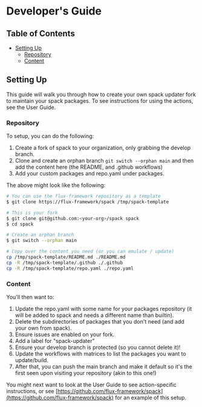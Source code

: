 # Developer's Guide

## Table of Contents

- [Setting Up](#setting-up)
  - [Repository](#repository)
  - [Content](#content)

## Setting Up

This guide will walk you through how to create your own spack updater fork to maintain
your spack packages. To see instructions for using the actions, see the User Guide.

### Repository

To setup, you can do the following:

1. Create a fork of spack to your organization, only grabbing the develop branch.
2. Clone and create an orphan branch `git switch --orphan main` and then add the content here (the README, and .github workflows)
3. Add your custom packages and repo.yaml under packages.

The above might look like the following:

```bash
# You can use the flux-framework repository as a template
$ git clone https://flux-framework/spack /tmp/spack-template

# This is your fork
$ git clone git@github.com:<your-org>/spack spack
$ cd spack

# Create an orphan branch
$ git switch --orphan main

# Copy over the content you need (or you can emulate / update)
cp /tmp/spack-template/README.md ./README.md
cp -R /tmp/spack-template/.github ./.github
cp -R /tmp/spack-template/repo.yaml ./repo.yaml
```

### Content

You'll then want to:

1. Update the repo.yaml with some name for your packages repository (it will be added to spack and needs a different name than builtin).
2. Delete the subdirectories of packages that you don't need (and add your own from spack). 
3. Ensure issues are enabled on your fork.
4. Add a label for "spack-updater"
5. Ensure your develop branch is protected (so you cannot delete it)!
6. Update the workflows with matrices to list the packages you want to update/build.
7. After that, you can push the main branch and make it default so it's the first seen upon visiting your repository (akin to this one!)

You might next want to look at the User Guide to see action-specific instructions, or 
see [https://github.com/flux-framework/spack](https://github.com/flux-framework/spack) for an example of this setup.
